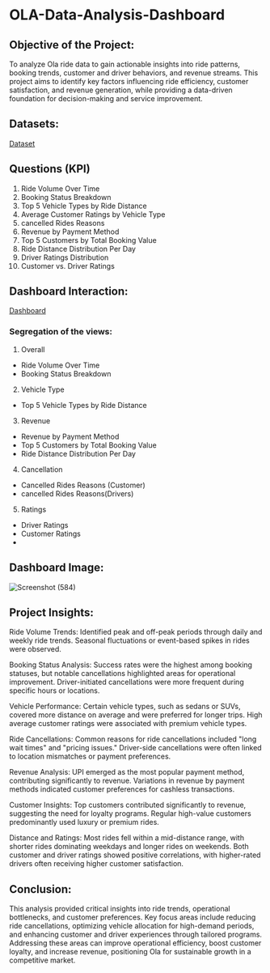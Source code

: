 # OLA-Data-Analysis-Dashboard
## Objective of the Project:
To analyze Ola ride data to gain actionable insights into ride patterns, booking trends, customer and driver behaviors, and revenue streams. This project aims to identify key factors influencing ride efficiency, customer satisfaction, and revenue generation, while providing a data-driven foundation for decision-making and service improvement.

## Datasets:
<a href="https://github.com/omsingh2020/OLA-Data-Analysis-Dashboard/blob/main/Bookings.csv">Dataset </a>

## Questions (KPI)
1. Ride Volume Over Time
2. Booking Status Breakdown
3. Top 5 Vehicle Types by Ride Distance
4. Average Customer Ratings by Vehicle Type
5. cancelled Rides Reasons
6. Revenue by Payment Method
7. Top 5 Customers by Total Booking Value
8. Ride Distance Distribution Per Day
9. Driver Ratings Distribution
10. Customer vs. Driver Ratings

## Dashboard Interaction:
<a href="https://app.powerbi.com/view?r=eyJrIjoiNzYwZWIxMzktZjNhMC00YmU4LTg2YWItNDFlMjcwM2E3MGVkIiwidCI6IjA1MmM5MTliLWFmN2YtNDVkOS1iZDE0LWI1Y2I1ZTM5NjhkMyJ9">Dashboard </a>
### Segregation of the views:
1. Overall
- Ride Volume Over Time
- Booking Status Breakdown
2. Vehicle Type
- Top 5 Vehicle Types by Ride Distance
3. Revenue
- Revenue by Payment Method
- Top 5 Customers by Total Booking Value
- Ride Distance Distribution Per Day
4. Cancellation
- Cancelled Rides Reasons (Customer)
- cancelled Rides Reasons(Drivers)
5. Ratings
- Driver Ratings
- Customer Ratings
- 
## Dashboard Image:
![Screenshot (584)](https://github.com/user-attachments/assets/5a91a52d-48e8-4c51-b169-1e6910fc243b)


## Project Insights:
Ride Volume Trends:
Identified peak and off-peak periods through daily and weekly ride trends.
Seasonal fluctuations or event-based spikes in rides were observed.

Booking Status Analysis:
Success rates were the highest among booking statuses, but notable cancellations highlighted areas for operational improvement.
Driver-initiated cancellations were more frequent during specific hours or locations.

Vehicle Performance:
Certain vehicle types, such as sedans or SUVs, covered more distance on average and were preferred for longer trips.
High average customer ratings were associated with premium vehicle types.

Ride Cancellations:
Common reasons for ride cancellations included "long wait times" and "pricing issues."
Driver-side cancellations were often linked to location mismatches or payment preferences.

Revenue Analysis:
UPI emerged as the most popular payment method, contributing significantly to revenue.
Variations in revenue by payment methods indicated customer preferences for cashless transactions.

Customer Insights:
Top customers contributed significantly to revenue, suggesting the need for loyalty programs.
Regular high-value customers predominantly used luxury or premium rides.

Distance and Ratings:
Most rides fell within a mid-distance range, with shorter rides dominating weekdays and longer rides on weekends.
Both customer and driver ratings showed positive correlations, with higher-rated drivers often receiving higher customer satisfaction.

## Conclusion:
This analysis provided critical insights into ride trends, operational bottlenecks, and customer preferences. Key focus areas include reducing ride cancellations, optimizing vehicle allocation for high-demand periods, and enhancing customer and driver experiences through tailored programs. Addressing these areas can improve operational efficiency, boost customer loyalty, and increase revenue, positioning Ola for sustainable growth in a competitive market.
